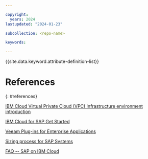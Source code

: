 ```yaml
---

copyright:
  years: 2024
lastupdated: "2024-01-23"

subcollection: <repo-name>

keywords:

---
```


{{site.data.keyword.attribute-definition-list}}


# References
{: #references}

[IBM Cloud Virtual Private Cloud (VPC) Infrastructure environment introduction](/docs/sap?topic=sap-vpc-env-introduction)

[IBM Cloud for SAP Get Started](/docs/sap?topic=sap-get-started)

[Veeam Plug-ins for Enterprise Applications](https://helpcenter.veeam.com/docs/backup/plugins/overview.html?ver=120)

[Sizing process for SAP Systems](/docs/sap?topic=sap-sizing&interface=ui)

[FAQ -- SAP on IBM Cloud](/docs/sap?topic=sap-faq-ibm-cloud-for-sap)

